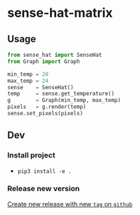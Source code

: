 # sense-hat-matrix
## Usage
```python
from sense_hat import SenseHat
from Graph import Graph

min_temp = 20
max_temp = 24
sense    = SenseHat()
temp     = sense.get_temperature()
g        = Graph(min_temp, max_temp)
pixels   = g.render(temp)
sense.set_pixels(pixels)
```

## Dev
### Install project
   * `pip3 install -e . `

### Release new version
[Create new release with new `tag` on `github`](https://github.com/szigyi/sense-hat-matrix/releases/new)

